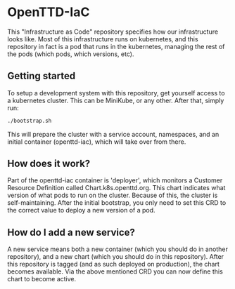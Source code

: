 # OpenTTD-IaC

This "Infrastructure as Code" repository specifies how our infrastructure
looks like. Most of this infrastructure runs on kubernetes, and this
repository in fact is a pod that runs in the kubernetes, managing the rest
of the pods (which pods, which versions, etc).

## Getting started

To setup a development system with this repository, get yourself access
to a kubernetes cluster. This can be MiniKube, or any other. After that,
simply run:

```bash
./bootstrap.sh
```

This will prepare the cluster with a service account, namespaces, and
an initial container (openttd-iac), which will take over from there.

## How does it work?

Part of the openttd-iac container is 'deployer', which monitors a Customer
Resource Definition called Chart.k8s.openttd.org. This chart indicates
what version of what pods to run on the cluster. Because of this, the cluster
is self-maintaining. After the initial bootstrap, you only need to set this
CRD to the correct value to deploy a new version of a pod.

## How do I add a new service?

A new service means both a new container (which you should do in another
repository), and a new chart (which you should do in this repository). After
this repository is tagged (and as such deployed on production), the chart
becomes available. Via the above mentioned CRD you can now define this
chart to become active.
